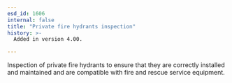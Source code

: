 ```yaml
---
esd_id: 1606
internal: false
title: "Private fire hydrants inspection"
history: >-
  Added in version 4.00.

---
```


Inspection of private fire hydrants to ensure that they are correctly installed and maintained and are compatible with fire and rescue service equipment.

